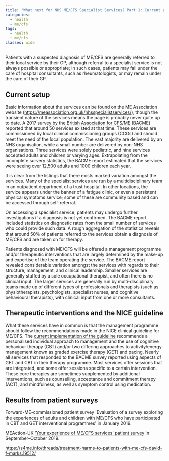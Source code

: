 ```yaml
---
title: "What next for NHS ME/CFS Specialist Services? Part 1: Current provision"
categories:
  - health
  - me/cfs
tags:
  - health
  - me/cfs
classes: wide
---
```

Patients with a suspected diagnosis of ME/CFS are generally referred to their local service by their GP, although referral to a specialist service is not always possible or appropriate; in such cases, patients may fall under the care of hospital consultants, such as rheumatologists, or may remain under the care of their GP.

## Current setup
Basic information about the services can be found on the ME Association website (https://meassociation.org.uk/nhsspecialistservices/), though the transient nature of the services means the page is probably never quite up to date. A 2017 survey by the [British Association for CFS/ME (BACME)](https://www.bacme.info/) reported that around 50 services existed at that time. These services are commissioned by local clinical commissioning groups (CCGs) and should meet the need of the local population. The vast majority are delivered by an NHS organisation, while a small number are delivered by non-NHS organisations. Three services were solely pediatric, and nine services accepted adults and children or varying ages. Extrapolating from the incomplete survery statistics, the BACME report estimated that the services were seeing over 12,500 adults and 1000 children each year.

It is clear from the listings that there exists marked variation amongst the services. Many of the specialist services are run by a multidisciplinary team in an outpatient department of a trust hospital. In other locations, the service appears under the banner of a fatigue clinic, or even a persistent physical symptoms service; some of these are community based and can be accessed through self-referral.

On accessing a specialist service, patients may undergo further investigations if a diagnosis is not yet confirmed. The BACME report included statistics on diagnostic rates from the small number of services who could provide such data. A rough aggregation of the statistics reveals that around 50% of patients referred to the services obtain a diagnosis of ME/CFS and are taken on for therapy.

Patients diagnosed with ME/CFS will be offered a management programme and/or therapeutic interventions that are largely determined by the make-up and expertise of the team operating the service. The BACME report revealed considerable variation amongst the services with regards to their structure, management, and clinical leadership. Smaller services are generally staffed by a sole occupational therapist, and often there is no clinical input. The larger services are generally run by multi-disciplinary teams made up of different types of professionals and therapists (such as physiotherapists, psychologists, specialist nurses, and cognitive behavioural therapists), with clinical input from one or more consultants.

## Therapeutic interventions and the NICE guideline
What these services have in common is that the management programme should follow the recommendations made in the NICE clinical guideline for ME/CFS. The [current implementation of the guideline](https://www.nice.org.uk/guidance/cg53) recommends a personalised individual approach to management and the use of cognitive behaviour therapy (CBT) and/or two differing approaches to activity/energy management known as graded exercise therapy (GET) and pacing. Nearly all services that responded to the BACME survey reported using aspects of GET and CBT in their therapy programme. Most services offer sessions that are integrated, and some offer sessions specific to a certain intervention. These core therapies are sometimes supplemented by additional interventions, such as counselling, acceptance and commitment therapy (ACT), and mindfulness, as well as symptom control using medication.

## Results from patient surveys
Forward-ME-commissioned patient survey 'Evaluation of a survey exploring the experiences of adults and children with ME/CFS who have participated in CBT and GET interventional programmes' in January 2019.

MEAction-UK ['Your experience of ME/CFS services' patient survey](https://www.meaction.net/wp-content/uploads/2019/10/Your-experience-of-ME-services-Survey-report-by-MEAction-UK.pdf) in September–October 2019.

https://s4me.info/threads/treatment-harms-to-patients-with-me-cfs-david-f-marks.19512/
